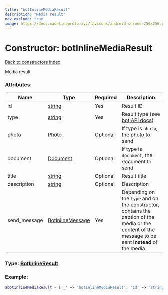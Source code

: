 ```yaml
---
title: "botInlineMediaResult"
description: "Media result"
nav_exclude: true
image: https://docs.madelineproto.xyz/favicons/android-chrome-256x256.png
---
```

# Constructor: botInlineMediaResult  
[Back to constructors index](/API_docs/constructors/index.md)



Media result

### Attributes:

| Name     |    Type       | Required | Description |
|----------|---------------|----------|-------------|
|id|[string](/API_docs/types/string.md) | Yes|Result ID|
|type|[string](/API_docs/types/string.md) | Yes|Result type (see [bot API docs](https://core.telegram.org/bots/api#inlinequeryresult))|
|photo|[Photo](/API_docs/types/Photo.md) | Optional|If type is `photo`, the photo to send|
|document|[Document](/API_docs/types/Document.md) | Optional|If type is `document`, the document to send|
|title|[string](/API_docs/types/string.md) | Optional|Result title|
|description|[string](/API_docs/types/string.md) | Optional|Description|
|send\_message|[BotInlineMessage](/API_docs/types/BotInlineMessage.md) | Yes|Depending on the `type` and on the [constructor](../types/BotInlineMessage.md), contains the caption of the media or the content of the message to be sent **instead** of the media|



### Type: [BotInlineResult](/API_docs/types/BotInlineResult.md)


### Example:

```php
$botInlineMediaResult = ['_' => 'botInlineMediaResult', 'id' => 'string', 'type' => 'string', 'photo' => Photo, 'document' => Document, 'title' => 'string', 'description' => 'string', 'send_message' => BotInlineMessage];
```  
